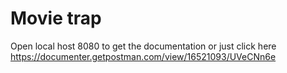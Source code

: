 # Movie trap

Open local host 8080 to get the documentation
or just click here
https://documenter.getpostman.com/view/16521093/UVeCNn6e
